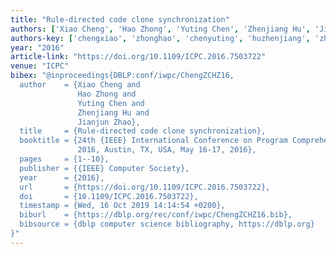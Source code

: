 ```yaml
---
title: "Rule-directed code clone synchronization"
authors: ['Xiao Cheng', 'Hao Zhong', 'Yuting Chen', 'Zhenjiang Hu', 'Jianjun Zhao']
authors-key: ['chengxiao', 'zhonghao', 'chenyuting', 'huzhenjiang', 'zhaojianjun']
year: "2016"
article-link: "https://doi.org/10.1109/ICPC.2016.7503722"
venue: "ICPC"
bibex: "@inproceedings{DBLP:conf/iwpc/ChengZCHZ16,
  author    = {Xiao Cheng and
               Hao Zhong and
               Yuting Chen and
               Zhenjiang Hu and
               Jianjun Zhao},
  title     = {Rule-directed code clone synchronization},
  booktitle = {24th {IEEE} International Conference on Program Comprehension, {ICPC}
               2016, Austin, TX, USA, May 16-17, 2016},
  pages     = {1--10},
  publisher = {{IEEE} Computer Society},
  year      = {2016},
  url       = {https://doi.org/10.1109/ICPC.2016.7503722},
  doi       = {10.1109/ICPC.2016.7503722},
  timestamp = {Wed, 16 Oct 2019 14:14:54 +0200},
  biburl    = {https://dblp.org/rec/conf/iwpc/ChengZCHZ16.bib},
  bibsource = {dblp computer science bibliography, https://dblp.org}
}"
---
```

